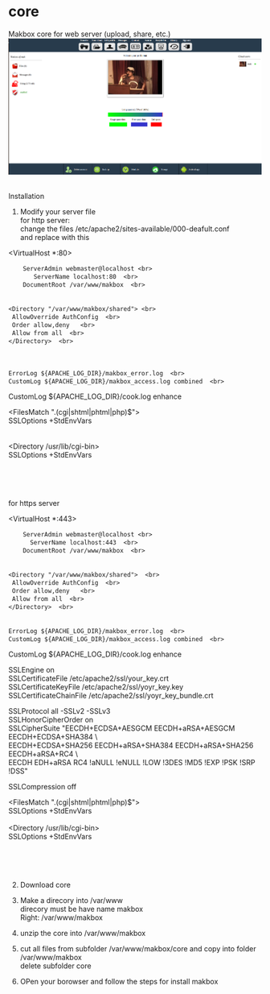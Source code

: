 # core

Makbox core for web server (upload, share, etc.)
 </br>
![Makbox_inside](makbox_inside.png) <br> <br>

Installation <br>

1) Modify your server file <br>
for http server: <br>
change the files /etc/apache2/sites-available/000-deafult.conf  <br>
and replace with this  <br>

<VirtualHost *:80> <br>

        ServerAdmin webmaster@localhost <br>
	       ServerName localhost:80  <br>
        DocumentRoot /var/www/makbox  <br>


    <Directory "/var/www/makbox/shared"> <br>
     AllowOverride AuthConfig  <br>
     Order allow,deny   <br>
     Allow from all  <br>
    </Directory>  <br>



	ErrorLog ${APACHE_LOG_DIR}/makbox_error.log  <br>
	CustomLog ${APACHE_LOG_DIR}/makbox_access.log combined  <br>

 CustomLog ${APACHE_LOG_DIR}/cook.log enhance  <br>

<FilesMatch "\.(cgi|shtml|phtml|php)$">  <br>
				SSLOptions +StdEnvVars  <br>
		</FilesMatch>  <br>  
		<Directory /usr/lib/cgi-bin>  <br>
				SSLOptions +StdEnvVars  <br>
		</Directory>  <br>

</VirtualHost> <br> <br>



for https server  <br>

<VirtualHost *:443> <br>

        ServerAdmin webmaster@localhost <br>
	      ServerName localhost:443  <br>
      	DocumentRoot /var/www/makbox  <br>


    <Directory "/var/www/makbox/shared">  <br>
     AllowOverride AuthConfig  <br>
     Order allow,deny   <br>
     Allow from all  <br>
    </Directory>  <br>


	ErrorLog ${APACHE_LOG_DIR}/makbox_error.log  <br>
	CustomLog ${APACHE_LOG_DIR}/makbox_access.log combined  <br>

 CustomLog ${APACHE_LOG_DIR}/cook.log enhance  <br>
 
  SSLEngine on  <br>
  SSLCertificateFile /etc/apache2/ssl/your_key.crt  <br>
  SSLCertificateKeyFile /etc/apache2/ssl/yoyr_key.key <br>
  SSLCertificateChainFile /etc/apache2/ssl/yoyr_key_bundle.crt <br>
  
SSLProtocol all -SSLv2 -SSLv3 <br>
SSLHonorCipherOrder on <br> 
SSLCipherSuite "EECDH+ECDSA+AESGCM EECDH+aRSA+AESGCM EECDH+ECDSA+SHA384 \ <br>
EECDH+ECDSA+SHA256 EECDH+aRSA+SHA384 EECDH+aRSA+SHA256 EECDH+aRSA+RC4 \ <br>
EECDH EDH+aRSA RC4 !aNULL !eNULL !LOW !3DES !MD5 !EXP !PSK !SRP !DSS" <br>

 SSLCompression off <br>

<FilesMatch "\.(cgi|shtml|phtml|php)$">  <br>
				SSLOptions +StdEnvVars  <br>
		</FilesMatch>  <br>
		<Directory /usr/lib/cgi-bin>  <br>
				SSLOptions +StdEnvVars  <br>
		</Directory>  <br>


 </VirtualHost> <br> <br>


2) Download core  <br>

3) Make a direcory into /var/www  <br>
   direcory must be have name makbox  <br>
   Right: /var/www/makbox  <br>
  
4) unzip the core into /var/www/makbox  <br>

5) cut all files from subfolder /var/www/makbox/core and copy into folder /var/www/makbox  <br>
   delete subfolder core  <br>

 
6) OPen your borowser and follow the steps for install makbox  <br>


